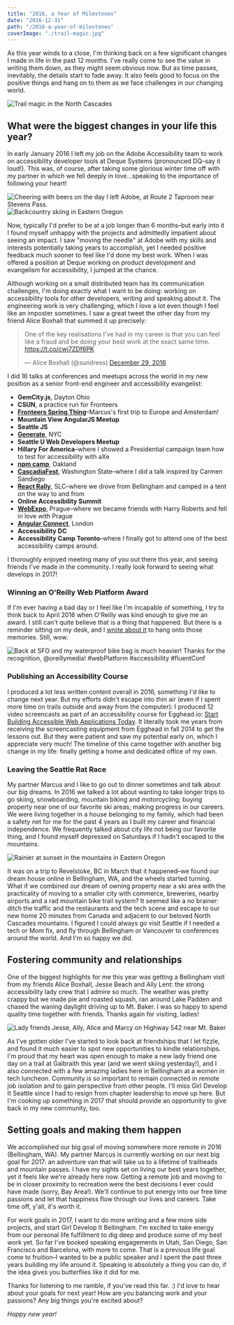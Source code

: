 ```yaml
---
title: "2016, a Year of Milestones"
date: "2016-12-31"
path: "/2016-a-year-of-milestones"
coverImage: "./trail-magic.jpg"
---
```


As this year winds to a close, I'm thinking back on a few significant changes I made in life in the past 12 months. I've really come to see the value in writing them down, as they might seem obvious now. But as time passes, inevitably, the details start to fade away. It also feels good to focus on the positive things and hang on to them as we face challenges in our changing world.

![Trail magic in the North Cascades](./trail-magic.jpg)

## What were the biggest changes in your life this year?

In early January 2016 I left my job on the Adobe Accessibility team to work on accessibility developer tools at Deque Systems (pronounced DQ–say it loud!). This was, of course, after taking some glorious winter time off with my partner in which we fell deeply in love…speaking to the importance of following your heart!

![Cheering with beers on the day I left Adobe, at Route 2 Taproom near Stevens Pass.](./marcy-beers.jpg)![Backcountry skiing in Eastern Oregon](./marcus-backcountry-oregon.jpg)

Now, typically I'd prefer to be at a job longer than 6 months–but early into it I found myself unhappy with the projects and admittedly impatient about seeing an impact. I saw "moving the needle" at Adobe with my skills and interests potentially taking years to accomplish, yet I needed positive feedback much sooner to feel like I'd done my best work. When I was offered a position at Deque working on product development and evangelism for accessibility, I jumped at the chance.

Although working on a small distributed team has its communication challenges, I'm doing exactly what I want to be doing: working on accessibility tools for other developers, writing and speaking about it. The engineering work is very challenging, which I love a lot even though I feel like an imposter sometimes. I saw a great tweet the other day from my friend Alice Boxhall that summed it up precisely:

<blockquote class="twitter-tweet" data-lang="en"><p lang="en" dir="ltr">One of the key realisations I've had in my career is that you can feel like a fraud and be doing your best work at the exact same time. <a href="https://t.co/cwj7ZDf6PK">https://t.co/cwj7ZDf6PK</a></p>— Alice Boxhall (@sundress) <a href="https://twitter.com/sundress/status/814260082812665856">December 29, 2016</a></blockquote>
<script async src="//platform.twitter.com/widgets.js" charset="utf-8"></script>

I did 16 talks at conferences and meetups across the world in my new position as a senior front-end engineer and accessibility evangelist:

- **GemCity.js**, Dayton Ohio
- **CSUN**, a practice run for Fronteers
- **[Fronteers Spring Thing](https://marcysutton.com/talk/fronteers-accessibility-and-performance/)**–Marcus's first trip to Europe and Amsterdam!
- **Mountain View AngularJS Meetup**
- **Seattle JS**
- **[Generate](https://marcysutton.com/talk/accessibility-and-performance-generate-nyc/)**, NYC
- **Seattle U Web Developers Meetup**
- **Hillary For America**–where I showed a Presidential campaign team how to test for accessibility with aXe
- **[npm camp](https://marcysutton.com/talk/testing-for-accessibility-with-axe-npm-camp/)**, Oakland
- **[CascadiaFest](https://marcysutton.com/talk/cascadiafest-where-in-the-stack-is-carmen-sanfrancisco/)**, Washington State–where I did a talk inspired by Carmen Sandiego
- **[React Rally](https://marcysutton.com/talk/where-in-the-stack-is-carmen-sanfrancisco-react-rally-edition/)**, SLC–where we drove from Bellingham and camped in a tent on the way to and from
- **Online Accessibility Summit**
- **[WebExpo](https://marcysutton.com/talk/webexpo-2016-testing-for-accessibility-with-angular/)**, Prague–where we became friends with Harry Roberts and fell in love with Prague
- **[Angular Connect](https://marcysutton.com/talk/angular-connect-2016-testing-for-accessibility-with-angular/)**, London
- **Accessibility DC**
- **Accessibility Camp Toronto**–where I finally got to attend one of the best accessibility camps around.

I thoroughly enjoyed meeting many of you out there this year, and seeing friends I've made in the community. I really look forward to seeing what develops in 2017!

### Winning an O'Reilly Web Platform Award

If I'm ever having a bad day or I feel like I'm incapable of something, I try to think back to April 2016 when O'Reilly was kind enough to give me an award. I still can't quite believe that is a thing that happened. But there is a reminder sitting on my desk, and I [wrote about it](/oreilly-web-platform-award-omg/) to hang onto those memories. Still, wow.

![Back at SFO and my waterproof bike bag is much heavier! Thanks for the recognition, @oreillymedia! #webPlatform #accessibility #fluentConf](./web-platform-award.jpg)

### Publishing an Accessibility Course

I produced a lot less written content overall in 2016, something I'd like to change next year. But my efforts didn't escape into thin air (even if I spent more time on trails outside and away from the computer): I produced 12 video screencasts as part of an accessibility course for Egghead.io: [Start Building Accessible Web Applications Today](https://egghead.io/courses/start-building-accessible-web-applications-today). It literally took me years from receiving the screencasting equipment from Egghead in fall 2014 to get the lessons out. But they were patient and saw my potential early on, which I appreciate very much! The timeline of this came together with another big change in my life: finally getting a home and dedicated office of my own.

### Leaving the Seattle Rat Race

My partner Marcus and I like to go out to dinner sometimes and talk about our big dreams. In 2016 we talked a lot about wanting to take longer trips to go skiing, snowboarding, mountain biking and motorcycling; buying property near one of our favorite ski areas; making progress in our careers. We were living together in a house belonging to my family, which had been a safety net for me for the past 4 years as I built my career and financial independence. We frequently talked about city life not being our favorite thing, and I found myself depressed on Saturdays if I hadn't escaped to the mountains.

![Rainier at sunset in the mountains in Eastern Oregon](./rainier-oregon.jpg)

It was on a trip to Revelstoke, BC in March that it happened–we found our dream house online in Bellingham, WA, and the wheels started turning. What if we combined our dream of owning property near a ski area with the practicality of moving to a smaller city with commerce, breweries, nearby airports and a rad mountain bike trail system? It seemed like a no brainer: ditch the traffic and the restaurants and the tech scene and escape to our new home 20 minutes from Canada and adjacent to our beloved North Cascades mountains. I figured I could always go visit Seattle if I needed a tech or Mom fix, and fly through Bellingham or Vancouver to conferences around the world. And I'm so happy we did.

## Fostering community and relationships

One of the biggest highlights for me this year was getting a Bellingham visit from my friends Alice Boxhall, Jesse Beach and Ally Lent: the strong accessibility lady crew that I admire so much. The weather was pretty crappy but we made pie and roasted squash, ran around Lake Padden and chased the waning daylight driving up to Mt. Baker. I was so happy to spend quality time together with friends. Thanks again for visiting, ladies!

![Lady friends](./IMG_6615.jpg)
Jesse, Ally, Alice and Marcy on Highway 542 near Mt. Baker

As I've gotten older I've started to look back at friendships that I let fizzle, and found it much easier to spot new opportunities to kindle relationships. I'm proud that my heart was open enough to make a new lady friend one day on a trail at Galbraith this year (and we went skiing yesterday!), and I also connected with a few amazing ladies here in Bellingham at a women in tech luncheon. Community is so important to remain connected in remote job isolation and to gain perspective from other people. I'll miss Girl Develop It Seattle since I had to resign from chapter leadership to move up here. But I'm cooking up something in 2017 that should provide an opportunity to give back in my new community, too.

## Setting goals and making them happen

We accomplished our big goal of moving somewhere more remote in 2016 (Bellingham, WA). My partner Marcus is currently working on our next big goal for 2017: an adventure van that will take us to a lifetime of trailheads and mountain passes. I have my sights set on living our best years together, yet it feels like we're already here now. Getting a remote job and moving to be in closer proximity to recreation were the best decisions I ever could have made (sorry, Bay Area!). We'll continue to put energy into our free time passions and let that happiness flow through our lives and careers. Take time off, y'all, it's worth it.

For work goals in 2017, I want to do more writing and a few more side projects, and start Girl Develop It Bellingham. I'm excited to take energy from our personal life fulfillment to dig deep and produce some of my best work yet. So far I've booked speaking engagements in Utah, San Diego, San Francisco and Barcelona, with more to come. That is a previous life goal come to fruition–I wanted to be a public speaker and I spent the past three years building my life around it. Speaking is absolutely a thing you can do, if the idea gives you butterflies like it did for me.

Thanks for listening to me ramble, if you've read this far. :) I'd love to hear about your goals for next year! How are you balancing work and your passions? Any big things you're excited about?

_Happy new year!_
